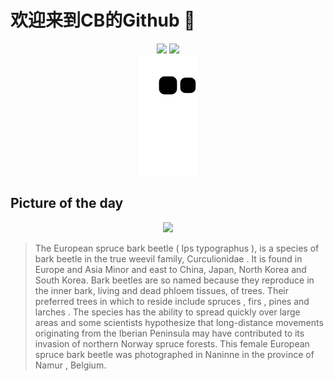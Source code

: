 
# 欢迎来到CB的Github 👋

<div align="center">
  <img height="137px" src="https://github-readme-stats.vercel.app/api?username=SuperCB&show_icons=true&theme=radical" />
  <img height="137px" src="https://github-readme-stats.vercel.app/api/top-langs/?username=SuperCB&hide_title=true&hide_border=true&layout=compact&langs_count=6&text_color=000&icon_color=fff" />
</div>


<div align="center">
    <img src="./contribution-snake/github-contribution-grid-snake.svg" />
</div>



## Picture of the day
<div align="center">
  <img width=400px src="https://upload.wikimedia.org/wikipedia/commons/thumb/0/05/Ips_typographus_%28female%29.jpg/600px-Ips_typographus_%28female%29.jpg" />
</div>

>The  European spruce bark beetle  ( Ips typographus ), is a species of  bark beetle  in the true weevil family,  Curculionidae . It is found in Europe and Asia Minor and east to China, Japan, North Korea and South Korea. Bark beetles are so named because they reproduce in the inner bark, living and dead  phloem  tissues, of trees. Their preferred trees in which to reside include  spruces ,  firs ,  pines  and  larches . The species has the ability to spread quickly over large areas and some scientists hypothesize that long-distance movements originating from the  Iberian Peninsula  may have contributed to its invasion of northern  Norway spruce  forests. This female European spruce bark beetle was photographed in  Naninne  in the province of  Namur , Belgium.


